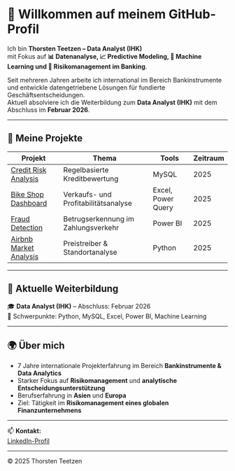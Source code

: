 # 👋 Willkommen auf meinem GitHub-Profil

Ich bin **Thorsten Teetzen – Data Analyst (IHK)**  
mit Fokus auf **📊 Datenanalyse, 📈 Predictive Modeling, 🧠 Machine Learning und 💼 Risikomanagement im Banking**.

Seit mehreren Jahren arbeite ich international im Bereich Bankinstrumente und entwickle datengetriebene Lösungen für fundierte Geschäftsentscheidungen.  
Aktuell absolviere ich die Weiterbildung zum **Data Analyst (IHK)** mit dem Abschluss im **Februar 2026**.

---

## 📁 Meine Projekte   
| Projekt | Thema | Tools | Zeitraum |
|----------|--------|--------|----------|
| [Credit Risk Analysis](https://github.com/Thor100stud/credit-risk-analysis-mysql) | Regelbasierte Kreditbewertung | MySQL | 2025 |
| [Bike Shop Dashboard](https://github.com/Thor100stud/bike-shop-excel-dashboard) | Verkaufs- und Profitabilitätsanalyse | Excel, Power Query | 2025 |
| [Fraud Detection](https://github.com/Thor100stud/fraud-detection-powerbi) | Betrugserkennung im Zahlungsverkehr | Power BI | 2025 |
| [Airbnb Market Analysis](https://github.com/Thor100stud/airbnb-market-analysis-python) | Preistreiber & Standortanalyse | Python | 2025 |

---

## 🧠 Aktuelle Weiterbildung
🎓 **Data Analyst (IHK)** – Abschluss: Februar 2026  
📘 Schwerpunkte: Python, MySQL, Excel, Power BI, Machine Learning  

---

## 🌍 Über mich
- 7 Jahre internationale Projekterfahrung im Bereich **Bankinstrumente & Data Analytics**  
- Starker Fokus auf **Risikomanagement** und **analytische Entscheidungsunterstützung**  
- Berufserfahrung in **Asien** und **Europa**  
- Ziel: Tätigkeit im **Risikomanagement eines globalen Finanzunternehmens**

---

📫 **Kontakt:**  
[LinkedIn-Profil](https://www.linkedin.com/in/thorsten-teetzen-744891350)

---

© 2025 Thorsten Teetzen

